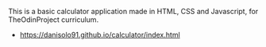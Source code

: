 This is a basic calculator application made in HTML, CSS and Javascript, for TheOdinProject curriculum.

- https://danisolo91.github.io/calculator/index.html